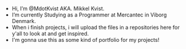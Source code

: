 -  Hi, I’m @MdotKvist AKA. Mikkel Kvist.
-  I’m currently Studying as a Programmer at Mercantec in Viborg Denmark. 
-  When i finish projects, i will upload the files in a repositories here for y'all to look at and get inspired.
-  I'm gonna use this as some kind of portfolio for my projects! 


<!---
MdotKvist/MdotKvist is a ✨ special ✨ repository because its `README.md` (this file) appears on your GitHub profile.
You can click the Preview link to take a look at your changes.
--->
